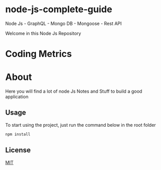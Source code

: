 # node-js-complete-guide
Node Js - GraphQL - Mongo DB - Mongoose - Rest API

Welcome in this Node Js Repository

# Coding Metrics



# About

Here you will find a lot of node Js Notes and Stuff to build a good application

## Usage

To start using the project, just run the command below in the root folder 

```bash
npm install
```

## License
[MIT](https://choosealicense.com/licenses/mit/)

